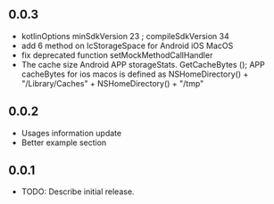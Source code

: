 ## 0.0.3
* kotlinOptions  minSdkVersion 23 ; compileSdkVersion 34
* add 6 method on IcStorageSpace for Android iOS MacOS
* fix deprecated function setMockMethodCallHandler
* The cache size Android APP storageStats. GetCacheBytes (); APP cacheBytes for ios macos is defined as NSHomeDirectory() + "/Library/Caches" + NSHomeDirectory() + "/tmp"

## 0.0.2
* Usages information update
* Better example section

## 0.0.1
* TODO: Describe initial release.


